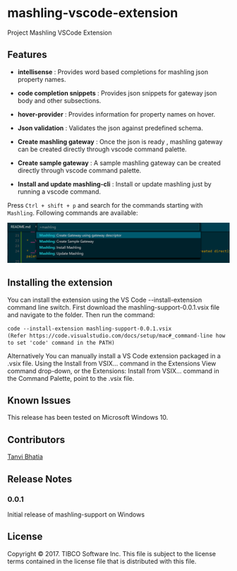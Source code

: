 # mashling-vscode-extension

Project Mashling VSCode Extension

## Features

* __intellisense__ : Provides word based completions for mashling json property names.

* __code completion snippets__ : Provides json snippets for gateway json body and other subsections.

* __hover-provider__ : Provides information for property names on hover.

* __Json validation__ : Validates the json against predefined schema.

* __Create mashling gateway__ : Once the json is ready , mashling gateway can be created directly through vscode command palette.

* __Create sample gateway__ : A sample mashling gateway can be created directly through vscode command palette.

* __Install and update mashling-cli__ : Install or update mashling just by running a vscode command.

Press `Ctrl + shift + p` and search for the commands starting with `Mashling`. Following commands are available:

![mashling-command-list.png](extras/mashling-command-list.png?raw=true)

## Installing the extension

You can install the extension using the VS Code --install-extension command line switch.
First download the mashling-support-0.0.1.vsix file and navigate to the folder. Then run the command:
```
code --install-extension mashling-support-0.0.1.vsix
(Refer https://code.visualstudio.com/docs/setup/mac#_command-line how to set 'code' command in the PATH)
```
Alternatively You can manually install a VS Code extension packaged in a .vsix file. Using the Install from VSIX... command in the Extensions View command drop-down, or the Extensions: Install from VSIX... command in the Command Palette, point to the .vsix file.

## Known Issues

This release has been tested on Microsoft Windows 10.

## Contributors

[Tanvi Bhatia](https://github.com/tbhatia1912)

## Release Notes

### 0.0.1
Initial release of mashling-support on Windows

## License
Copyright © 2017. TIBCO Software Inc.
This file is subject to the license terms contained
in the license file that is distributed with this file.
